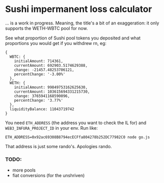 # Sushi impermanent loss calculator

... is a work in progress. Meaning, the title's a bit of an exaggeration: it only supports the WETH-WBTC pool for now.

See what proportion of Sushi pool tokens you deposited and what proportions you would get if you withdrew rn, eg:

```
{
  WBTC: {
    initialAmount: 714361,
    currentAmount: 692903.5174629388,
    change: -21457.48253706121,
    percentChange: '-3.00%'
  },
  WETH: {
    initialAmount: 99849753162625630,
    currentAmount: 103615694331215730,
    change: 3765941168590096,
    percentChange: '3.77%'
  },
  liquidityBalance: 11043719742
}
```

You need `ETH_ADDRESS` (the address you want to check the IL for) and `WEB3_INFURA_PROJECT_ID` in your env. Run like:

```
ETH_ADDRESS=0x92ac69308B8794ecECFfa804278b252DC77982C0 node go.js
```

That address is just some rando's. Apologies rando.

### TODO:

- more pools
- fiat conversions (for the unshriven)
